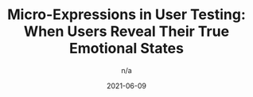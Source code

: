 ---
author: n/a
date: 2021-06-09
publisher: uxdesigncc
tags:
  - design
  - usability
target_url: https://uxdesign.cc/emotions-and-micro-expressions-in-ux-research-user-testing-a58b66612de
title: "Micro-Expressions in User Testing: When Users Reveal Their True Emotional States"
---